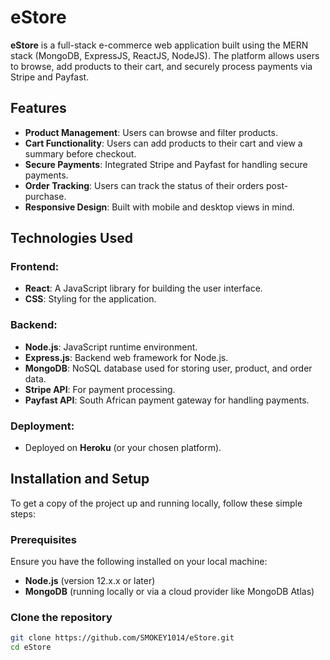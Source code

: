 # eStore

**eStore** is a full-stack e-commerce web application built using the MERN stack (MongoDB, ExpressJS, ReactJS, NodeJS). The platform allows users to browse, add products to their cart, and securely process payments via Stripe and Payfast.

## Features
- **Product Management**: Users can browse and filter products.
- **Cart Functionality**: Users can add products to their cart and view a summary before checkout.
- **Secure Payments**: Integrated Stripe and Payfast for handling secure payments.
- **Order Tracking**: Users can track the status of their orders post-purchase.
- **Responsive Design**: Built with mobile and desktop views in mind.

## Technologies Used
### Frontend:
- **React**: A JavaScript library for building the user interface.
- **CSS**: Styling for the application.

### Backend:
- **Node.js**: JavaScript runtime environment.
- **Express.js**: Backend web framework for Node.js.
- **MongoDB**: NoSQL database used for storing user, product, and order data.
- **Stripe API**: For payment processing.
- **Payfast API**: South African payment gateway for handling payments.

### Deployment:
- Deployed on **Heroku** (or your chosen platform).

## Installation and Setup
To get a copy of the project up and running locally, follow these simple steps:

### Prerequisites
Ensure you have the following installed on your local machine:
- **Node.js** (version 12.x.x or later)
- **MongoDB** (running locally or via a cloud provider like MongoDB Atlas)

### Clone the repository
```bash
git clone https://github.com/SMOKEY1014/eStore.git
cd eStore
